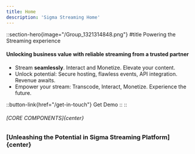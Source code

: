 ```yaml
---
title: Home
description: 'Sigma Streaming Home'
---
```

::section-hero{image="/Group_1321314848.png"}
#title
  Powering the Streaming experience
#### Unlocking business value with reliable streaming from a trusted partner

- Stream **seamlessly**. Interact and Monetize. Elevate your content.
- Unlock potential: Secure hosting, flawless events, API integration. Revenue awaits.
- Empower your stream: Transcode, Interact, Monetize. Experience the future.

::button-link{href="/get-in-touch"}
Get Demo
::
::

###### [CORE COMPONENTS]{center}
### [Unleashing the Potential in Sigma Streaming Platform]{center}